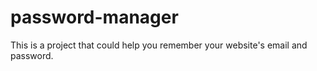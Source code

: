 # password-manager
This is a project that could help you remember your website's email and password.
